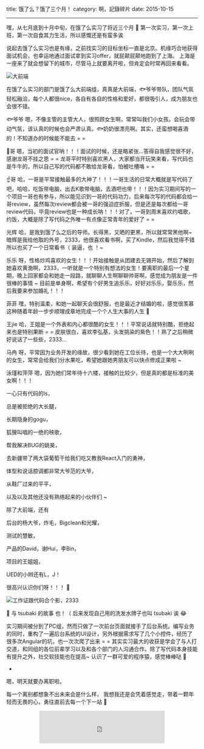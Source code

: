 title: 饿了么？饿了三个月！
category: 啊，記錄碎片
date: 2015-10-15

---

      
嘿，从七月底到十月中旬，在饿了么实习了将近三个月 💃
第一次实习，第一次上班，第一次自食其力生活，所以感慨还是有蛮多诶

<!--more-->

说起去饿了么实习也是有缘，之前找实习的目标坐标一直是北京。机缘巧合地获得面试机会，也幸运地通过面试拿到实习offer，就屁颠屁颠地跑到了上海。
上海是一座来了就会想留下的城市，尽管马上就要离开啦，但肯定会时常再回来看看。

![大前端](//o40ss64l8.qnssl.com/eleme02.jpg)

在饿了么实习的部门是饿了么大前端组，真真是大前端，🐟爷爷带队，团队气氛轻松融洽，每个人都很nice，各自有各自的性格和爱好，都很吸引人，成为朋友也会很不错。

🐟爷爷  嗯，不像主管的主管大人，很照顾女生啊，常常叫我们小女孩。会玩会带动气氛，该认真的时候也会严肃认真。🐟奶奶很漂亮啊。其实，还蛮想喝喜酒的！不知道办的时候能不能去 = =

🐲哥  嗯，当初的面试官呐！！！面试的时候，还是略紧张…答得自我感觉很不好，感谢龙哥不挂之恩 = = 龙哥平时特别喜欢黑人，大家都当开玩笑来看，写代码也是牛牛的，所以自己写的代码都不敢给龙哥看，怕被吐槽咯 = =

☝️哥  哈，一哥是平常接触最多的大神了！！！一哥生活的日常大概就是写代码了吧，哈哈，吃饭带电脑，出去K歌带电脑，去酒吧也带！！！因为实习期间写的一个项目一哥也有参与，所以能见识到一哥的代码功力，后来每次写的代码都会给一哥review，虽然每次review都会被一哥的强迫症折服，但是还是每次都给一哥review代码，毕竟review也是一种成长呐！！！对了，一哥到周末喜欢约唱歌，约饭，大概是除了写代码之外唯一有点像正常青年的爱好了 = =

光辉  哈，是我到饿了么之后的导师。长得黑，又晒的更黑，所以就常常黑他啊~ 暗辉是我给他取的外号，2333，他很喜欢看书啊，买了Kindle，然后我觉得不错所以也买了一个日常看书（ 装逼，也 ！~

乐乐  呀，性格炒鸡喜欢的女生！！！开始接触是从团建去无锡开始，然后了解到她喜欢黄渤啊，2333，一听就是一个特别有想法的女生！要离职的最后一个星期，晚上回家都会和她走一段路，就聊聊人生啊聊聊帅哥啊，感觉成为朋友是一件很棒的事情 ~ 目前是单身啊，希望有个好男生追乐乐，好好对乐乐，娶乐乐，然后我要来参加婚礼！！！

菲菲  嘿，特别温柔，和她一起聊天会很舒服，也是最近才结婚的啦，感觉很羡慕这种随着年龄一步步顺理成章地完成一个个人生大事的人生 👯

王jie  哈，王姐是一个外表和内心都很酷的女生！！！平常说话就特别酷，拒绝起来也是特别果断 = = 皮肤很白，喜欢李弘基，头发挑染的紫色！！熟了之后稍微好说话了一些些，2333…

马冉  呀，平常因为业务开发的缘故，很少看到她在工位长待，也是一个大大咧咧的女生，常常会给我们分水果吃，希望她跟她男朋友可以快点修成正果啦 ~

泳瑾和萍萍 嗯，因为她们常年待十六楼，接触的比较少，但是真的都是标准的美女啊！！！

一心只有代码的ls，

总是被拒绝的大长腿，

长期隐身的gogu，

狐狸叫唱的一绝的秧歌，

帮我解决BUG的姚昊，

去新疆带了两大袋葡萄干给我们吃又教我React入门的勇神，

体型和说话腔调都非常大爷范的大爷，

从鞋厂过来的平平，

以及以及其他还没有熟络起来的小伙伴们 ~

除了大前端，还有

后台的杨大爷，炸毛，Bigclean和光耀，

测试的慧敏，

产品的David，谢Hui，李Bin，

项目的王姐姐，

UED的小辫还有L，J！

很高兴认识你们呀！！！ 🙋

![工作证跟代码合个影，2333](//o40ss64l8.qnssl.com/eleme01.jpg)

🌸 与 tsubaki 的故事 也！（ 后来发现自己用的洗发水牌子也叫 tsubaki 诶 😂

实习期间被分到了PC组，然而只做了一次前台页面就接手了后台系统。编写业务的同时，重构了一遍后台系统的UI设计，另外根据需求写了几个小控件，经历了很多次Angular的坑，也一次次爬了出来 = = 
其实实习最大的收获是学会了与人打交道，和同组的各位前辈学习以及和各个部门的人沟通合作。除了写代码本身技能有提升之外，社交软技能也在提高~ 认识了一群可爱的程序猿，感觉棒棒哒 👏

-

嗯，明天就要办离职啦。

每一个离别都想象不出未来会是什么样，
我想我还是会凭着感觉走，带着一颗年轻而无畏的心，勇往直前去每一个下一站 💪


<center>
    <iframe frameborder="no" border="0" marginwidth="0" marginheight="0" width="330" height="86" src="https://music.163.com/outchain/player?type=2&id=19704125&auto=1&height=66"></iframe>
</center>